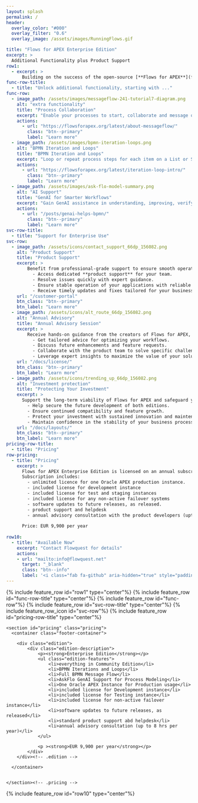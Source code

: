 ```yaml
---
layout: splash
permalink: /
header:
  overlay_color: "#000"
  overlay_filter: "0.6"
  overlay_image: /assets/images/RunningFlows.gif

title: "Flows for APEX Enterprise Edition"
excerpt: >
  Additional Functionality plus Product Support
row1:
  - excerpt: >
      Building on the success of the open-source [**Flows for APEX**](flows4apex/) project, we introduce the **Flows for APEX Enterprise Edition** -- the latest features of Flows for APEX with  **additional functionality**, and coming with **product support** and an **annual advisory session** with the product team.  The Flows for APEX Enterprise Edition is available from Flowquest on an annual subscription basis.
func-row-title:
  - title: "Unlock additional functionality, starting with ..."
func-row:
  - image_path: /assets/images/messageflow-241-tutorial7-diagram.png
    alt: "extra functionality"
    title: "Process Collaboration"
    excerpt: "Enable your processes to start, collaborate and message other workflows with Message Flow."
    actions:
      - url: "https://flowsforapex.org/latest/about-messageflow/"
        class: "btn--primary"
        label: "Learn more"
  - image_path: /assets/images/bpmn-iteration-loops.png
    alt: "BPMN Iteration and Loops"
    title: "BPMN Iteration and Loops"
    excerpt: "Loop or repeat process steps for each item on a List or SQL Query, sequentially or in parallel."
    actions:
      - url: "https://flowsforapex.org/latest/iteration-loop-intro/"
        class: "btn--primary"
        label: "Learn more"
  - image_path: /assets/images/ask-flo-model-summary.png
    alt: "AI Support"
    title: "GenAI for Smarter Workflows"
    excerpt: "Gain GenAI assistance in understanding, improving, verifying and translating business processes"
    actions:
      - url: "/posts/genai-helps-bpmn/"
        class: "btn--primary"
        label: "Learn more"  
svc-row-title:
  - title: "Support for Enterprise Use"
svc-row:
  - image_path: /assets/icons/contact_support_66dp_156082.png
    alt: "Product Support"
    title: "Product Support"
    excerpt: >
        Benefit from professional-grade support to ensure smooth operations and rapid troubleshooting when you need it most.
          - Access dedicated **product support** for your team.
          - Resolve issues quickly with expert guidance.
          - Ensure stable operation of your applications with reliable support.
          - Receive timely updates and fixes tailored for your business needs.
    url: "/customer-portal"
    btn_class: "btn--primary"
    btn_label: "Learn more"
  - image_path: /assets/icons/alt_route_66dp_156082.png
    alt: "Annual Advisory"
    title: "Annual Advisory Session"
    excerpt: >
        Receive hands-on guidance from the creators of Flows for APEX, with access to 1 day per year of exclusive advisory services.
          - Get tailored advice for optimizing your workflows.
          - Discuss future enhancements and feature requests.
          - Collaborate with the product team to solve specific challenges.
          - Leverage expert insights to maximize the value of your solution.
    url: "/docs/license/"
    btn_class: "btn--primary"
    btn_label: "Learn more"  
  - image_path: /assets/icons/trending_up_66dp_156082.png
    alt: "Investment protection"
    title: "Protecting Your Investment"
    excerpt: >
      Support the long-term viability of Flows for APEX and safeguard your investment in applications and processes
        - Help secure the future development of both editions.
        - Ensure continued compatibility and feature growth.
        - Protect your investment with sustained innovation and maintenance.
        - Maintain confidence in the stability of your business processes.
    url: "/docs/layouts/"
    btn_class: "btn--primary"
    btn_label: "Learn more"
pricing-row-title:
  - title: "Pricing"
row-pricing:
  - title: "Pricing"
    excerpt: >
      Flows for APEX Enterprise Edition is licensed on an annual subscription basis.
      Subscription includes:
        - unlimited licence for one Oracle APEX production instance.
        - included license for development instance
        - included license for test and staging instances
        - included license for any non-active failover systems
        - software updates to future releases, as released.
        - product support and helpdesk
        - annual advisory consultation with the product developers (upto 1 day per year).
  
      Price: EUR 9,900 per year
  
row10:
  - title: "Available Now"
    excerpt: "Contact Flowquest for details"
    actions:
    - url: "mailto:info@flowquest.net"
      target: "_blank"
      class: "btn--info"
      label: '<i class="fab fa-github" aria-hidden="true" style="padding-right: 5px;"></i>Contact Us'
---
```

{% include feature_row id="row1" type="center"%}
{% include feature_row id="func-row-title" type="center"%}
{% include feature_row id="func-row"%}
{% include feature_row id="svc-row-title" type="center"%}
{% include feature_row_icon id="svc-row"%}
{% include feature_row id="pricing-row-title" type="center"%}

<div>

    <section id="pricing" class="pricing">
      <container class="footer-container">

        <div class="edition">
            <div class="edition-description">
                <p><strong>Enterprise Edition</strong></p>
                <ul class="edition-features">
                    <li>everything in Community Edition</li>
                    <li>BPMN Iterations and Loops</li>
                    <li>Full BPMN Message Flow</li>
                    <li>AskFlo GenAI Support for Process Modeling</li>
                    <li>One Oracle APEX Instance for Production usage</li>
                    <li>included license for Development instance</li>
                    <li>included license for Testing instance</li>
                    <li>included license for non-active failover instance</li>
                    <li>software updates to future releases, as released</li>
                    <li>standard product support abd helpdesk</li>
                    <li>annual advisory consultation (up to 8 hrs per year)</li>
                </ul>
                                                
                <p ><strong>EUR 9,900 per year</strong></p>
            </div>
        </div><!-- .edition -->

      </container>


    </section><!-- .pricing -->
   </div>
  {% include feature_row id="row10" type="center"%}